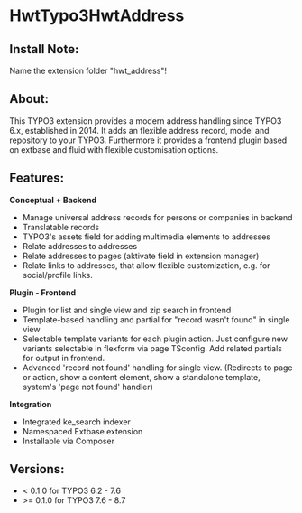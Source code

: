 # HwtTypo3HwtAddress
## Install Note:
Name the extension folder "hwt_address"!

## About:
This TYPO3 extension provides a modern address handling since TYPO3 6.x, established in 2014. It adds an flexible address record, model and repository to your TYPO3. Furthermore it provides a frontend plugin based on extbase and fluid with flexible customisation options.

## Features:

**Conceptual + Backend**

- Manage universal address records for persons or companies in backend
- Translatable records
- TYPO3's assets field for adding multimedia elements to addresses
- Relate addresses to addresses
- Relate addresses to pages (aktivate field in extension manager)
- Relate links to addresses, that allow flexible customization, e.g. for social/profile links.

**Plugin - Frontend**

- Plugin for list and single view and zip search in frontend
- Template-based handling and partial for "record wasn't found" in single view
- Selectable template variants for each plugin action. Just configure new variants selectable in flexform via page TSconfig. Add related partials for output in frontend.
- Advanced 'record not found' handling for single view. (Redirects to page or action, show a content element, show a standalone template, system's 'page not found' handler)


**Integration**

- Integrated ke_search indexer
- Namespaced Extbase extension
- Installable via Composer

## Versions:
- < 0.1.0 for TYPO3 6.2 - 7.6
- \>= 0.1.0 for TYPO3 7.6 - 8.7